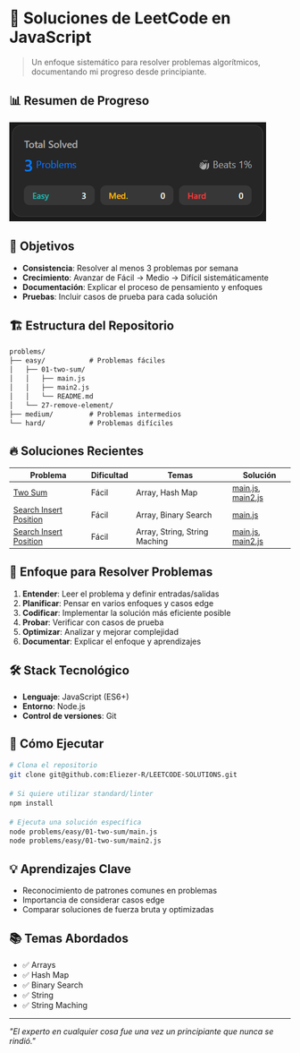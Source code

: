 # 🚀 Soluciones de LeetCode en JavaScript

> Un enfoque sistemático para resolver problemas algorítmicos, documentando mi progreso desde principiante.

## 📊 Resumen de Progreso

![Problemas Resueltos](/images/ProblemsSolved.png)

## 🎯 Objetivos

- **Consistencia**: Resolver al menos 3 problemas por semana
- **Crecimiento**: Avanzar de Fácil → Medio → Difícil sistemáticamente
- **Documentación**: Explicar el proceso de pensamiento y enfoques
- **Pruebas**: Incluir casos de prueba para cada solución


## 🏗️ Estructura del Repositorio

```
problems/
├── easy/           # Problemas fáciles
│   ├── 01-two-sum/
│   │   ├── main.js
│   │   ├── main2.js
│   │   └── README.md
│   └── 27-remove-element/
├── medium/         # Problemas intermedios 
└── hard/           # Problemas difíciles 
```

## 🔥 Soluciones Recientes

| Problema   | Dificultad | Temas                | Solución                      |
|------------|------------|----------------------|-------------------------------|
| [Two Sum](problems/easy/01-two-sum/) | Fácil | Array, Hash Map | [main.js](problems/easy/01-two-sum/main.js), [main2.js](problems/easy/01-two-sum/main2.js) |
| [Search Insert Position](problems/easy/35-Search-Insert-Position/) | Fácil | Array, Binary Search | [main.js](problems/easy/35-Search-Insert-Position/main.js)|
| [Search Insert Position](problems/easy/1408-String-Matching-in-an-Array/) | Fácil | Array, String, String Maching | [main.js](problems/easy/1408-String-Matching-in-an-Array/main.js), [main2.js](problems/easy/1408-String-Matching-in-an-Array/main2.js) |

## 🧠 Enfoque para Resolver Problemas

1. **Entender**: Leer el problema y definir entradas/salidas
2. **Planificar**: Pensar en varios enfoques y casos edge
3. **Codificar**: Implementar la solución más eficiente posible
4. **Probar**: Verificar con casos de prueba
5. **Optimizar**: Analizar y mejorar complejidad
6. **Documentar**: Explicar el enfoque y aprendizajes

## 🛠️ Stack Tecnológico

- **Lenguaje**: JavaScript (ES6+)
- **Entorno**: Node.js
- **Control de versiones**: Git

## 🚀 Cómo Ejecutar

```bash
# Clona el repositorio
git clone git@github.com:Eliezer-R/LEETCODE-SOLUTIONS.git

# Si quiere utilizar standard/linter
npm install

# Ejecuta una solución específica
node problems/easy/01-two-sum/main.js
node problems/easy/01-two-sum/main2.js
```

## 💡 Aprendizajes Clave

- Reconocimiento de patrones comunes en problemas
- Importancia de considerar casos edge
- Comparar soluciones de fuerza bruta y optimizadas

## 📚 Temas Abordados

- ✅ Arrays
- ✅ Hash Map
- ✅ Binary Search
- ✅ String
- ✅ String Maching

---

*"El experto en cualquier cosa fue una vez un principiante que nunca se rindió."*
